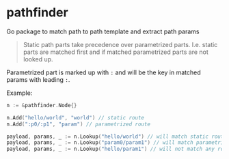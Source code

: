 # pathfinder
Go package to match path to path template and extract path params

> Static path parts take precedence over parametrized parts. I.e. static parts are matched first and if matched parametrized parts are not looked up.

Parametrized part is marked up with `:` and will be the key in matched params with leading `:`.

Example:
```go
n := &pathfinder.Node{}

n.Add("hello/world", "world") // static route
n.Add(":p0/:p1", "param") // parametrized route

payload, params, _ := n.Lookup("hello/world") // will match static route without params
payload, params, _ := n.Lookup("param0/param1") // will match parametrized route with :p0=param0 and :p1=param1
payload, params, _ := n.Lookup("hello/param1") // will not match any route, as the first part will match a static part 'hello'
```
